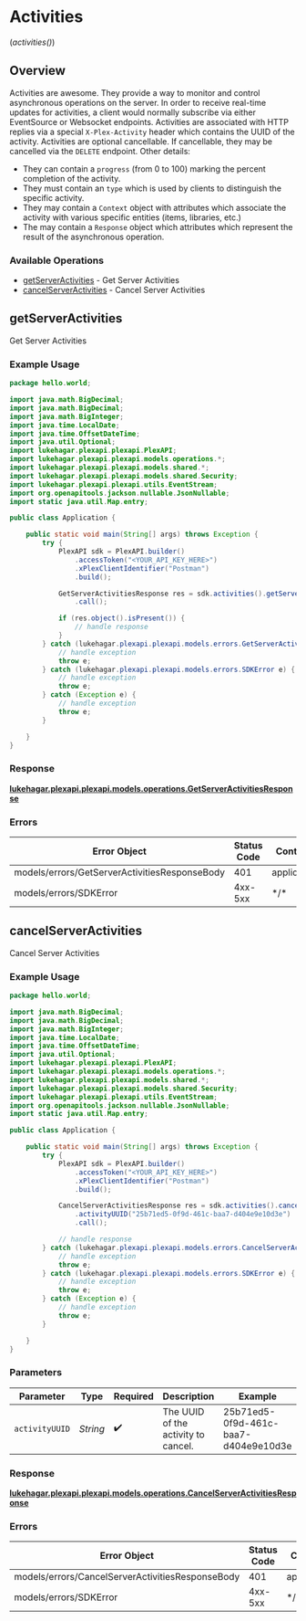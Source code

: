 # Activities
(*activities()*)

## Overview

Activities are awesome. They provide a way to monitor and control asynchronous operations on the server. In order to receive real-time updates for activities, a client would normally subscribe via either EventSource or Websocket endpoints.
Activities are associated with HTTP replies via a special `X-Plex-Activity` header which contains the UUID of the activity.
Activities are optional cancellable. If cancellable, they may be cancelled via the `DELETE` endpoint. Other details:
- They can contain a `progress` (from 0 to 100) marking the percent completion of the activity.
- They must contain an `type` which is used by clients to distinguish the specific activity.
- They may contain a `Context` object with attributes which associate the activity with various specific entities (items, libraries, etc.)
- The may contain a `Response` object which attributes which represent the result of the asynchronous operation.


### Available Operations

* [getServerActivities](#getserveractivities) - Get Server Activities
* [cancelServerActivities](#cancelserveractivities) - Cancel Server Activities

## getServerActivities

Get Server Activities

### Example Usage

```java
package hello.world;

import java.math.BigDecimal;
import java.math.BigDecimal;
import java.math.BigInteger;
import java.time.LocalDate;
import java.time.OffsetDateTime;
import java.util.Optional;
import lukehagar.plexapi.plexapi.PlexAPI;
import lukehagar.plexapi.plexapi.models.operations.*;
import lukehagar.plexapi.plexapi.models.shared.*;
import lukehagar.plexapi.plexapi.models.shared.Security;
import lukehagar.plexapi.plexapi.utils.EventStream;
import org.openapitools.jackson.nullable.JsonNullable;
import static java.util.Map.entry;

public class Application {

    public static void main(String[] args) throws Exception {
        try {
            PlexAPI sdk = PlexAPI.builder()
                .accessToken("<YOUR_API_KEY_HERE>")
                .xPlexClientIdentifier("Postman")
                .build();

            GetServerActivitiesResponse res = sdk.activities().getServerActivities()
                .call();

            if (res.object().isPresent()) {
                // handle response
            }
        } catch (lukehagar.plexapi.plexapi.models.errors.GetServerActivitiesResponseBody e) {
            // handle exception
            throw e;
        } catch (lukehagar.plexapi.plexapi.models.errors.SDKError e) {
            // handle exception
            throw e;
        } catch (Exception e) {
            // handle exception
            throw e;
        }

    }
}
```


### Response

**[lukehagar.plexapi.plexapi.models.operations.GetServerActivitiesResponse](../../models/operations/GetServerActivitiesResponse.md)**
### Errors

| Error Object                                  | Status Code                                   | Content Type                                  |
| --------------------------------------------- | --------------------------------------------- | --------------------------------------------- |
| models/errors/GetServerActivitiesResponseBody | 401                                           | application/json                              |
| models/errors/SDKError                        | 4xx-5xx                                       | \*\/*                                         |

## cancelServerActivities

Cancel Server Activities

### Example Usage

```java
package hello.world;

import java.math.BigDecimal;
import java.math.BigDecimal;
import java.math.BigInteger;
import java.time.LocalDate;
import java.time.OffsetDateTime;
import java.util.Optional;
import lukehagar.plexapi.plexapi.PlexAPI;
import lukehagar.plexapi.plexapi.models.operations.*;
import lukehagar.plexapi.plexapi.models.shared.*;
import lukehagar.plexapi.plexapi.models.shared.Security;
import lukehagar.plexapi.plexapi.utils.EventStream;
import org.openapitools.jackson.nullable.JsonNullable;
import static java.util.Map.entry;

public class Application {

    public static void main(String[] args) throws Exception {
        try {
            PlexAPI sdk = PlexAPI.builder()
                .accessToken("<YOUR_API_KEY_HERE>")
                .xPlexClientIdentifier("Postman")
                .build();

            CancelServerActivitiesResponse res = sdk.activities().cancelServerActivities()
                .activityUUID("25b71ed5-0f9d-461c-baa7-d404e9e10d3e")
                .call();

            // handle response
        } catch (lukehagar.plexapi.plexapi.models.errors.CancelServerActivitiesResponseBody e) {
            // handle exception
            throw e;
        } catch (lukehagar.plexapi.plexapi.models.errors.SDKError e) {
            // handle exception
            throw e;
        } catch (Exception e) {
            // handle exception
            throw e;
        }

    }
}
```

### Parameters

| Parameter                            | Type                                 | Required                             | Description                          | Example                              |
| ------------------------------------ | ------------------------------------ | ------------------------------------ | ------------------------------------ | ------------------------------------ |
| `activityUUID`                       | *String*                             | :heavy_check_mark:                   | The UUID of the activity to cancel.  | 25b71ed5-0f9d-461c-baa7-d404e9e10d3e |


### Response

**[lukehagar.plexapi.plexapi.models.operations.CancelServerActivitiesResponse](../../models/operations/CancelServerActivitiesResponse.md)**
### Errors

| Error Object                                     | Status Code                                      | Content Type                                     |
| ------------------------------------------------ | ------------------------------------------------ | ------------------------------------------------ |
| models/errors/CancelServerActivitiesResponseBody | 401                                              | application/json                                 |
| models/errors/SDKError                           | 4xx-5xx                                          | \*\/*                                            |
